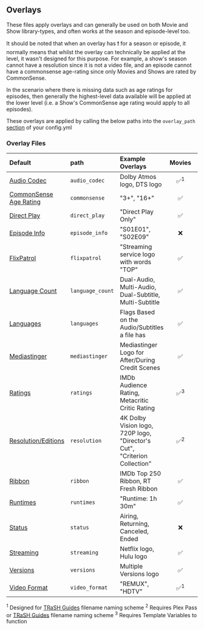 ## Overlays

These files apply overlays and can generally be used on both Movie and Show library-types, and often works at the season and episode-level too.

It should be noted that when an overlay has &#10071; for a season or episode, it normally means that whilst the overlay can technically be applied at the level, it wasn't designed for this purpose. For example, a show's season cannot have a resolution since it is not a video file, and an episode cannot have a commonsense age-rating since only Movies and Shows are rated by CommonSense. 

In the scenario where there is missing data such as age ratings for episodes, then generally the highest-level data available will be applied at the lower level (i.e. a Show's CommonSense age rating would apply to all episodes).

These overlays are applied by calling the below paths into the `overlay_path` [section](../config/libraries.md#overlay-path) of your config.yml

### Overlay Files

| Default                                        | path             | Example Overlays                                                          |       Movies        |        Shows        |       Seasons       |      Episodes       |
|:-----------------------------------------------|:-----------------|:--------------------------------------------------------------------------|:-------------------:|:-------------------:|:-------------------:|:-------------------:|
| [Audio Codec](overlays/audio_codec)            | `audio_codec`    | Dolby Atmos logo, DTS logo                                                | &#9989;<sup>1</sup> | &#9989;<sup>1</sup> | &#9989;<sup>1</sup> | &#9989;<sup>1</sup> |
| [CommonSense Age Rating](overlays/commonsense) | `commonsense`    | "3+", "16+"                                                               |       &#9989;       |       &#9989;       |      &#10071;       |      &#10071;       |
| [Direct Play](overlays/direct_play)            | `direct_play`    | "Direct Play Only"                                                        |       &#9989;       |      &#10071;       |      &#10071;       |       &#9989;       |
| [Episode Info](overlays/episode_info)          | `episode_info`   | "S01E01", "S02E09"                                                        |      &#10060;       |      &#10060;       |      &#10060;       |       &#9989;       |
| [FlixPatrol](overlays/flixpatrol)              | `flixpatrol`     | "Streaming service logo with words "TOP"                                  |       &#9989;       |       &#9989;       |      &#10060;       |      &#10060;       |
| [Language Count](overlays/language_count)      | `language_count` | Dual-Audio, Multi-Audio, Dual-Subtitle, Multi-Subtitle                    |       &#9989;       |       &#9989;       |       &#9989;       |       &#9989;       |
| [Languages](overlays/languages)                | `languages`      | Flags Based on the Audio/Subtitles a file has                             |       &#9989;       |       &#9989;       |       &#9989;       |       &#9989;       |
| [Mediastinger](overlays/mediastinger)          | `mediastinger`   | Mediastinger Logo for After/During Credit Scenes                          |       &#9989;       |       &#9989;       |      &#10060;       |      &#10060;       |
| [Ratings](overlays/ratings)                    | `ratings`        | IMDb Audience Rating, Metacritic Critic Rating                            | &#9989;<sup>3</sup> | &#9989;<sup>3</sup> |      &#10060;       | &#9989;<sup>3</sup> |
| [Resolution/Editions](overlays/resolution)     | `resolution`     | 4K Dolby Vision logo, 720P logo, "Director's Cut", "Criterion Collection" | &#9989;<sup>2</sup> | &#9989;<sup>2</sup> |      &#10060;       | &#9989;<sup>2</sup> |
| [Ribbon](overlays/ribbon)                      | `ribbon`         | IMDb Top 250 Ribbon, RT Fresh Ribbon                                      |       &#9989;       |       &#9989;       |      &#10060;       |      &#10060;       |
| [Runtimes](overlays/runtimes)                  | `runtimes`       | "Runtime: 1h 30m"                                                         |       &#9989;       |       &#9989;       |      &#10060;       |       &#9989;       |
| [Status](overlays/status)                      | `status`         | Airing, Returning, Canceled, Ended                                        |      &#10060;       |       &#9989;       |      &#10060;       |      &#10060;       |
| [Streaming](overlays/streaming)                | `streaming`      | Netflix logo, Hulu logo                                                   |       &#9989;       |       &#9989;       |      &#10060;       |      &#10060;       |
| [Versions](overlays/versions)                  | `versions`       | Multiple Versions logo                                                    |       &#9989;       |       &#9989;       |       &#9989;       |       &#9989;       |
| [Video Format](overlays/video_format)          | `video_format`   | "REMUX", "HDTV"                                                           | &#9989;<sup>1</sup> |      &#10071;       |      &#10071;       | &#9989;<sup>1</sup> |

<sup>1</sup> Designed for [TRaSH Guides](https://trash-guides.info/) filename naming scheme
<sup>2</sup> Requires Plex Pass or [TRaSH Guides](https://trash-guides.info/) filename naming scheme
<sup>3</sup> Requires Template Variables to function